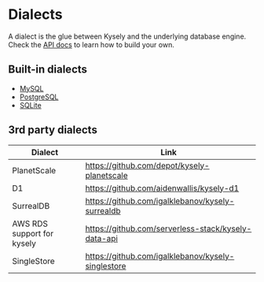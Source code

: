 # Dialects

A dialect is the glue between Kysely and the underlying database engine. Check the [API docs](https://koskimas.github.io/kysely/interfaces/Dialect.html) to learn how to build your own.

## Built-in dialects

- [MySQL](https://koskimas.github.io/kysely/classes/MysqlDialect.html)
- [PostgreSQL](https://koskimas.github.io/kysely/classes/PostgresDialect.html)
- [SQLite](https://koskimas.github.io/kysely/classes/SqliteDialect.html)

## 3rd party dialects

| Dialect                    | Link                                                |
| -------------------------- | --------------------------------------------------- |
| PlanetScale                | https://github.com/depot/kysely-planetscale         |
| D1                         | https://github.com/aidenwallis/kysely-d1            |
| SurrealDB                  | https://github.com/igalklebanov/kysely-surrealdb    |
| AWS RDS support for kysely | https://github.com/serverless-stack/kysely-data-api |
| SingleStore                | https://github.com/igalklebanov/kysely-singlestore  |
